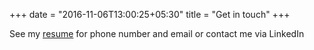 +++
date = "2016-11-06T13:00:25+05:30"
title = "Get in touch"
+++

See my <a href="/SimoneDonohue_Resume.pdf">resume</a> for phone number and email or contact me via LinkedIn
